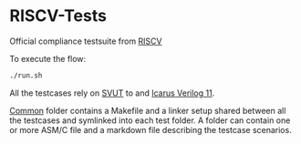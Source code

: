# RISCV-Tests

Official compliance testsuite from [RISCV](https://github.com/riscv/riscv-tests/)

To execute the flow:

```bash
./run.sh
```

All the testcases rely on [SVUT](https://github.com/dpretet/svut) to and
[Icarus Verilog 11](http://iverilog.icarus.com).

[Common](../common) folder contains a Makefile and a linker setup shared between
all the testcases and symlinked into each test folder. A folder can contain
one or more ASM/C file and a markdown file describing the testcase scenarios.
